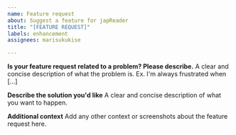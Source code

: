 ```yaml
---
name: Feature request
about: Suggest a feature for japReader
title: "[FEATURE REQUEST]"
labels: enhancement
assignees: marisukukise

---
```


**Is your feature request related to a problem? Please describe.**
A clear and concise description of what the problem is. Ex. I'm always frustrated when [...]

**Describe the solution you'd like**
A clear and concise description of what you want to happen.

**Additional context**
Add any other context or screenshots about the feature request here.
